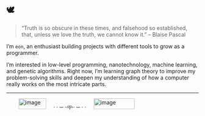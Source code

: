 ## 🕊️

>“Truth is so obscure in these times, and falsehood so established, that, unless we love the truth, we cannot know it.” – Blaise Pascal

I’m `eon`, an enthusiast building projects with different tools to grow as a programmer.

I’m interested in low-level programming, nanotechnology, machine learning, and genetic algorithms. Right now, I’m learning graph theory to improve my problem-solving skills and deepen my understanding of how a computer really works on the most intricate parts.

- - - 

&nbsp;&nbsp;&nbsp; &nbsp;&nbsp;&nbsp; <img width="72" height="28" alt="image" src="https://github.com/user-attachments/assets/23b7c995-c61f-4059-b6cc-2166c8d1dfac" />   &nbsp;&nbsp;&nbsp;   · · ─ ·𖥸· ─ · ·   &nbsp;&nbsp;&nbsp;     <img width="107" height="28" alt="image" src="https://github.com/user-attachments/assets/f07fb489-16ea-4ccf-8cf3-ec0d62068695" /> 
 

